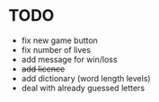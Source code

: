 # TODO
* fix new game button
* fix number of lives
* add message for win/loss
* ~~add licence~~
* add dictionary (word length levels)
* deal with already guessed letters
